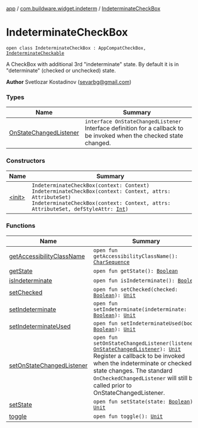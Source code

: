 [app](../../index.md) / [com.buildware.widget.indeterm](../index.md) / [IndeterminateCheckBox](.)

# IndeterminateCheckBox

`open class IndeterminateCheckBox : AppCompatCheckBox, `[`IndeterminateCheckable`](../-indeterminate-checkable/index.md)

A CheckBox with additional 3rd "indeterminate" state. By default it is in "determinate" (checked or unchecked) state.

**Author**
Svetlozar Kostadinov (sevarbg@gmail.com)

### Types

| Name | Summary |
|---|---|
| [OnStateChangedListener](-on-state-changed-listener/index.md) | `interface OnStateChangedListener`<br>Interface definition for a callback to be invoked when the checked state changed. |

### Constructors

| Name | Summary |
|---|---|
| [&lt;init&gt;](-init-.md) | `IndeterminateCheckBox(context: Context)`<br>`IndeterminateCheckBox(context: Context, attrs: AttributeSet)`<br>`IndeterminateCheckBox(context: Context, attrs: AttributeSet, defStyleAttr: `[`Int`](https://kotlinlang.org/api/latest/jvm/stdlib/kotlin/-int/index.html)`)` |

### Functions

| Name | Summary |
|---|---|
| [getAccessibilityClassName](get-accessibility-class-name.md) | `open fun getAccessibilityClassName(): `[`CharSequence`](https://kotlinlang.org/api/latest/jvm/stdlib/kotlin/-char-sequence/index.html) |
| [getState](get-state.md) | `open fun getState(): `[`Boolean`](https://kotlinlang.org/api/latest/jvm/stdlib/kotlin/-boolean/index.html) |
| [isIndeterminate](is-indeterminate.md) | `open fun isIndeterminate(): `[`Boolean`](https://kotlinlang.org/api/latest/jvm/stdlib/kotlin/-boolean/index.html) |
| [setChecked](set-checked.md) | `open fun setChecked(checked: `[`Boolean`](https://kotlinlang.org/api/latest/jvm/stdlib/kotlin/-boolean/index.html)`): `[`Unit`](https://kotlinlang.org/api/latest/jvm/stdlib/kotlin/-unit/index.html) |
| [setIndeterminate](set-indeterminate.md) | `open fun setIndeterminate(indeterminate: `[`Boolean`](https://kotlinlang.org/api/latest/jvm/stdlib/kotlin/-boolean/index.html)`): `[`Unit`](https://kotlinlang.org/api/latest/jvm/stdlib/kotlin/-unit/index.html) |
| [setIndeterminateUsed](set-indeterminate-used.md) | `open fun setIndeterminateUsed(bool: `[`Boolean`](https://kotlinlang.org/api/latest/jvm/stdlib/kotlin/-boolean/index.html)`): `[`Unit`](https://kotlinlang.org/api/latest/jvm/stdlib/kotlin/-unit/index.html) |
| [setOnStateChangedListener](set-on-state-changed-listener.md) | `open fun setOnStateChangedListener(listener: `[`OnStateChangedListener`](-on-state-changed-listener/index.md)`): `[`Unit`](https://kotlinlang.org/api/latest/jvm/stdlib/kotlin/-unit/index.html)<br>Register a callback to be invoked when the indeterminate or checked state changes. The standard `OnCheckedChangedListener` will still be called prior to OnStateChangedListener. |
| [setState](set-state.md) | `open fun setState(state: `[`Boolean`](https://kotlinlang.org/api/latest/jvm/stdlib/kotlin/-boolean/index.html)`): `[`Unit`](https://kotlinlang.org/api/latest/jvm/stdlib/kotlin/-unit/index.html) |
| [toggle](toggle.md) | `open fun toggle(): `[`Unit`](https://kotlinlang.org/api/latest/jvm/stdlib/kotlin/-unit/index.html) |
